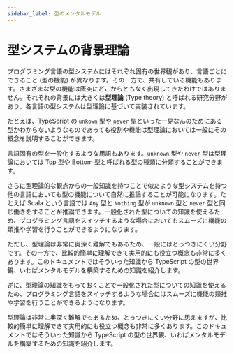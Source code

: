```yaml
---
sidebar_label: 型のメンタルモデル
---
```


# 型システムの背景理論

プログラミング言語の型システムにはそれぞれ固有の世界観があり、言語ごとにできること (型の機能) が異なります。その一方で、共有している機能もあります。さまざまな型の機能は唐突にどこからともなく出現してきたわけではありません。それぞれの背景には大きくは**型理論** (Type theory) と呼ばれる研究分野があり、各言語の型システムは型理論に基づいて実装されています。

たとえば、TypeScript の `unkown` 型や `never` 型といった一見なんのためにある型かわからないようなものであっても役割や機能は型理論においては一般にその概念を説明することができます。

言語固有の型を一般化するような用語もあります。`unknown` 型や `never` 型は型理論においては Top 型や Bottom 型と呼ばれる型の種類に分類することができます。

さらに型理論的な観点からの一般知識を持つことで似たような型システムを持つ他の言語においても型の機能について自然に推論することが可能になります。たとえば Scala という言語では `Any` 型と `Nothing` 型が `unknown` 型と `never` 型と同じ働きをすることが推論できます。一般化された型についての知識を使えるため、プログラミング言語をスイッチするような場合においてもスムーズに機能の類推や学習を行うことができるようになります。

ただし、型理論は非常に奥深く難解でもあるため、一般にはとっつきにくい分野です。その一方で、比較的簡単に理解できて実用的にも役立つ概念も非常に多くあります。このドキュメントではそういった知識から TypeScript の型の世界観、いわばメンタルモデルを構築するための知識を紹介します。

逆に、型理論の知識をもっておくことで一般化された型についての知識を使えるため、プログラミング言語をスイッチするような場合にはスムーズに機能の類推や学習を行うことができるようになります。

型理論は非常に奥深く難解でもあるため、とっつきにくい分野に思えますが、比較的簡単に理解できて実用的にも役立つ概念も非常に多くあります。このドキュメントではそういった知識から TypeScript の型の世界観、いわばメンタルモデルを構築するための知識を紹介します。
